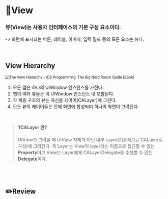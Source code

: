 # 📱View

### 뷰(View)는 사용자 인터페이스의 기본 구성 요소이다.

-> 화면에 표시되는 버튼, 레이블, 이미지, 입력 필드 등의 모든 요소는 뷰다.

<br/>



## View Hierarchy

<img src="https://www.oreilly.com/api/v2/epubs/9780133491876/files/View/Wikipedia.png" alt="The View Hierarchy - iOS Programming: The Big Nerd Ranch Guide [Book]" style="zoom:80%;" />

<br/>

1. 모든 앱은 하나의 UIWindow 인스턴스를 가진다. 
2. 앱의 여러 뷰들은 이 UIWindow 인스턴스 내 포함된다.
3. 각 계층 구조의 뷰는 자신을 레이어(CALayer)에 그린다.
4. 모든 뷰의 레이어들은 전체 화면에 합성되며 하나의 화면이 그려진다.

<br/>

> **❓CALayer 란?**
>
> UIView가 그려질 때 UIView 자체가 아닌 내부 Layer(기본적으로 CALayer로 구성)에 그려진다.
> 즉 Layer는 View의 layer라는 이름으로 접근할 수 있는 **Property**이고 
> View는 Layer에게 CALayerDelegate을 수행할 수 있는 **Delegate**이다.

<br/>



<br/>

## ✏️Review



